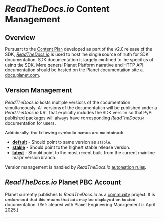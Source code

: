 # _ReadTheDocs.io_ Content Management

## Overview
Pursuant to the [Content Plan](./content-plan.md) developed as part of the
v2.0 release of the SDK, [_ReadTheDocs.io_](https://planet-sdk-for-python.readthedocs.io/)
is used to host the single source of truth for SDK documentation.  SDK documentation
is largely confined to the specifics of using the SDK.  More general Planet Platform
narrative and HTTP API documentation should be hosted on the Planet documentation site
at [docs.planet.com](https://docs.planet.com/).

## Version Management
_ReadTheDocs.io_ hosts multiple versions of the documentation simultaneously.
All versions of the documentation will be published under a _ReadTheDocs.io_
URL that explicitly includes the SDK version so that PyPi published packages
will always have corresponding _ReadTheDocs.io_ documentation for users.

Additionally, the following symbolic names are maintained:
* [**default**](https://planet-sdk-for-python.readthedocs.io/) - Should point to same version as `stable`.
* [**stable**](https://planet-sdk-for-python.readthedocs.io/en/stable/) - Should point to the highest stable release version.
* [**latest**](https://planet-sdk-for-python.readthedocs.io/en/latest/) - Should point to the most recent build from the current mainline major version branch.

Version management is handled by _ReadTheDocs.io_ [automation rules](https://app.readthedocs.org/dashboard/planet-sdk-for-python/rules/).

## _ReadTheDocs.io_ Planet PBC Account
Planet currently publishes to _ReadTheDocs.io_ as a [community](https://about.readthedocs.com/pricing/#/community)
project.  It is understood that this means that ads may be displayed on hosted documentation.  (Ref: cleared
with Planet Engineering Management in April 2025.)

----
